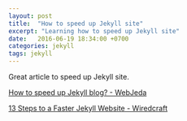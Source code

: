 ```yaml
---
layout: post
title:  "How to speed up Jekyll site"
excerpt: "Learning how to speed up Jekyll site"
date:   2016-06-19 18:34:00 +0700
categories: jekyll
tags: jekyll
---
```


Great article to speed up Jekyll site.

[How to speed up Jekyll blog? - WebJeda](http://blog.webjeda.com/jekyll-speed/)


[13 Steps to a Faster Jekyll Website - Wiredcraft](https://wiredcraft.com/blog/make-jekyll-fast/)